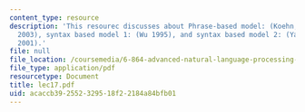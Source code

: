```yaml
---
content_type: resource
description: 'This resourec discusses about Phrase-based model: (Koehn, Och and Marcu
  2003), syntax based model 1: (Wu 1995), and syntax based model 2: (Yamada and Knight
  2001).'
file: null
file_location: /coursemedia/6-864-advanced-natural-language-processing-fall-2005/acaccb392552329518f22184a84bfb01_lec17.pdf
file_type: application/pdf
resourcetype: Document
title: lec17.pdf
uid: acaccb39-2552-3295-18f2-2184a84bfb01
---
```

